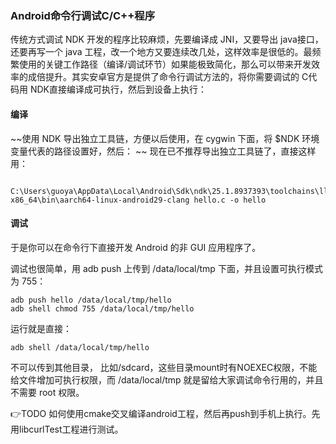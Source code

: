 ### Android命令行调试C/C++程序
传统方式调试 NDK 开发的程序比较麻烦，先要编译成 JNI，又要导出 java接口，还要再写一个 java 工程，改一个地方又要连续改几处，这样效率是很低的。最频繁使用的关键工作路径（编译/调试环节）如果能极致简化，那么可以带来开发效率的成倍提升。其实安卓官方是提供了命令行调试方法的，将你需要调试的 C代码用 NDK直接编译成可执行，然后到设备上执行：

#### 编译
~~使用 NDK 导出独立工具链，方便以后使用，在 cygwin 下面，将 $NDK 环境变量代表的路径设置好，然后：
~~
现在已不推荐导出独立工具链了，直接这样用：
```
 C:\Users\guoya\AppData\Local\Android\Sdk\ndk\25.1.8937393\toolchains\llvm\prebuilt\windows-x86_64\bin\aarch64-linux-android29-clang hello.c -o hello
```

#### 调试
于是你可以在命令行下直接开发 Android 的非 GUI 应用程序了。

调试也很简单，用 adb push 上传到 /data/local/tmp 下面，并且设置可执行模式为 755：
```batch
adb push hello /data/local/tmp/hello  
adb shell chmod 755 /data/local/tmp/hello
```

运行就是直接：
```batch
adb shell /data/local/tmp/hello
```

不可以传到其他目录， 比如/sdcard，这些目录mount时有NOEXEC权限，不能给文件增加可执行权限，而 /data/local/tmp 就是留给大家调试命令行用的，并且不需要 root 权限。


👉TODO 如何使用cmake交叉编译android工程，然后再push到手机上执行。先用libcurlTest工程进行测试。